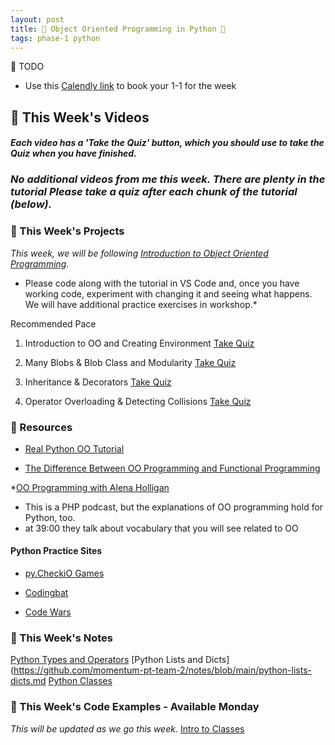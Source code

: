 ```yaml
---
layout: post
title: 🐍 Object Oriented Programming in Python 🐍
tags: phase-1 python
---
```

📝 TODO
- Use this [Calendly link](https://calendly.com/rebecca-momentum/momentum-pt-1-1-w-rebecca) to book your 1-1 for the week

## 🎥 This Week's Videos
#### _Each video has a 'Take the Quiz' button, which you should use to take the Quiz when you have finished._
### *No additional videos from me this week. There are plenty in the tutorial Please take a quiz after each chunk of the tutorial (below).*


### 🎯  This Week's Projects
_This week, we will be following [Introduction to Object Oriented Programming](https://pythonprogramming.net/object-oriented-programming-introduction-intermediate-python-tutorial/)._

* Please code along with the tutorial in VS Code and, once you have working code, experiment with changing it and seeing what happens. We will have additional practice exercises in workshop.* 

Recommended Pace
1. Introduction to OO and Creating Environment [Take Quiz](https://docs.google.com/forms/d/e/1FAIpQLSdH4S6pwLTddBqsIIUg9s4cDHymc8uewYKUOklbJOF2DycmPw/viewform?usp=sf_link)

2. Many Blobs & Blob Class and Modularity [Take Quiz](https://docs.google.com/forms/d/e/1FAIpQLSdH4S6pwLTddBqsIIUg9s4cDHymc8uewYKUOklbJOF2DycmPw/viewform?usp=sf_link)

3. Inheritance & Decorators [Take Quiz](https://docs.google.com/forms/d/e/1FAIpQLSdH4S6pwLTddBqsIIUg9s4cDHymc8uewYKUOklbJOF2DycmPw/viewform?usp=sf_link)

4. Operator Overloading & Detecting Collisions [Take Quiz](https://docs.google.com/forms/d/e/1FAIpQLSdH4S6pwLTddBqsIIUg9s4cDHymc8uewYKUOklbJOF2DycmPw/viewform?usp=sf_link)

### 🔖 Resources

* [Real Python OO Tutorial](https://realpython.com/python3-object-oriented-programming/)

* [The Difference Between OO Programming and Functional Programming](https://sdacademy.dev/difference-between-functional-programming-and-object-oriented-programming/)

*[OO Programming with Alena Holligan](https://laravelpodcast.com/episodes/oop-with-alena-holligan-gcKc_hCw)
- This is a PHP podcast, but the explanations of OO programming hold for Python, too.
- at 39:00 they talk about vocabulary that you will see related to OO

#### Python Practice Sites

* [py.CheckiO Games](https://py.checkio.org/)

* [Codingbat](https://codingbat.com/python)

* [Code Wars](https://www.codewars.com/?language=python)


### 📝 This Week's Notes
[Python Types and Operators](https://github.com/momentum-pt-team-2/notes/blob/main/python-types-operators.md)
[Python Lists and Dicts](https://github.com/momentum-pt-team-2/notes/blob/main/python-lists-dicts.md
[Python Classes](https://github.com/momentum-pt-team-2/notes/blob/main/python-object-oriented.md)

### 👾 This Week's Code Examples - Available Monday
_This will be updated as we go this week._
[Intro to Classes](https://replit.com/@RebeccaConley/IntroToClasses#main.py)


